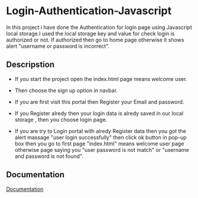
# Login-Authentication-Javascript

In this project i have done the Authentication for login page using Javascript local storage.I used the local storage key and value for check login is authorized or not. If authorized then go to home page otherwise it shows alert "username or password is incorrect".



## Descripstion

- If you start the project open the index.html page means welcome user.

- Then choose the sign up option in navbar.

- If you are first visit this portal then Register your Email and password.

- If you Register alredy then your login data is alredy saved in our local storage , then you choose login page.

- If you are try to Login portal with alredy Register data then you got the alert massage "user login successfully" then click ok button in pop-up box then you go to first page "index.html" means welcome user page otherwise page saying you "user password is not match" or "username and password is not found".


## Documentation

[Documentation](https://github.com/rutuja-kumthekar/Login-Authentication-Javascript/tree/main)

